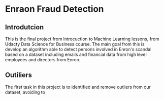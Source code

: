 # Enraon Fraud Detection

## Introdutcion

This is the final project from Introcuction to Machine Learning lessons, from Udacty Data Science for Business course.
The main goal from this is develop an algorithm able to detect persons involved in Enron's scandal based on a dataset
including emails and financial data from high level employees and directors from Enron.



## Outiliers

The first task in this project is to identified and remove outliers from our dataset, avoiding to
